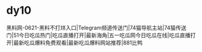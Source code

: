 # dy10
黑料网-0621-黑料不打烊入口|Telegram频道传送门|74猫导航主站|74猫传送门|51今日吃瓜热门|吃瓜直播打开|最新海角|五一吃瓜网今日吃瓜在线|吃瓜直播打开|最新吃瓜爆料免费观看|最新吃瓜爆料网站推荐|881比鸭
